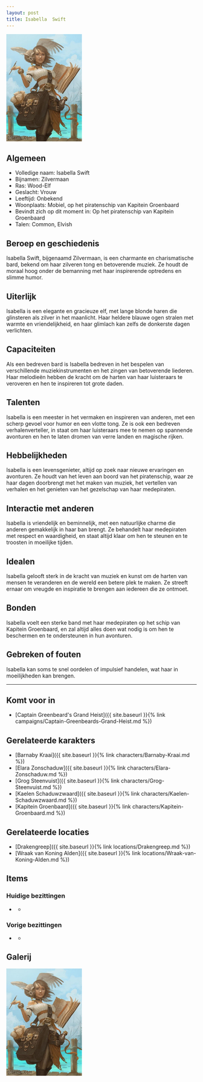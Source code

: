 ```yaml
---
layout: post
title: Isabella  Swift
---
```


<img src="../images/Isabella Swift.jpg" alt="Isabella Swift" width=200>

## Algemeen
* Volledige naam: Isabella Swift
* Bijnamen: Zilvermaan
* Ras: Wood-Elf
* Geslacht: Vrouw
* Leeftijd: Onbekend
* Woonplaats: Mobiel, op het piratenschip van Kapitein Groenbaard
* Bevindt zich op dit moment in: Op het piratenschip van Kapitein Groenbaard
* Talen: Common, Elvish

## Beroep en geschiedenis
Isabella Swift, bijgenaamd Zilvermaan, is een charmante en charismatische bard, bekend om haar zilveren tong en betoverende muziek. Ze houdt de moraal hoog onder de bemanning met haar inspirerende optredens en slimme humor.

## Uiterlijk
Isabella is een elegante en gracieuze elf, met lange blonde haren die glinsteren als zilver in het maanlicht. Haar heldere blauwe ogen stralen met warmte en vriendelijkheid, en haar glimlach kan zelfs de donkerste dagen verlichten.

## Capaciteiten
Als een bedreven bard is Isabella bedreven in het bespelen van verschillende muziekinstrumenten en het zingen van betoverende liederen. Haar melodieën hebben de kracht om de harten van haar luisteraars te veroveren en hen te inspireren tot grote daden.

## Talenten
Isabella is een meester in het vermaken en inspireren van anderen, met een scherp gevoel voor humor en een vlotte tong. Ze is ook een bedreven verhalenverteller, in staat om haar luisteraars mee te nemen op spannende avonturen en hen te laten dromen van verre landen en magische rijken.

## Hebbelijkheden
Isabella is een levensgenieter, altijd op zoek naar nieuwe ervaringen en avonturen. Ze houdt van het leven aan boord van het piratenschip, waar ze haar dagen doorbrengt met het maken van muziek, het vertellen van verhalen en het genieten van het gezelschap van haar medepiraten.

## Interactie met anderen
Isabella is vriendelijk en beminnelijk, met een natuurlijke charme die anderen gemakkelijk in haar ban brengt. Ze behandelt haar medepiraten met respect en waardigheid, en staat altijd klaar om hen te steunen en te troosten in moeilijke tijden.

## Idealen
Isabella gelooft sterk in de kracht van muziek en kunst om de harten van mensen te veranderen en de wereld een betere plek te maken. Ze streeft ernaar om vreugde en inspiratie te brengen aan iedereen die ze ontmoet.

## Bonden
Isabella voelt een sterke band met haar medepiraten op het schip van Kapitein Groenbaard, en zal altijd alles doen wat nodig is om hen te beschermen en te ondersteunen in hun avonturen.

## Gebreken of fouten
Isabella kan soms te snel oordelen of impulsief handelen, wat haar in moeilijkheden kan brengen.

---

## Komt voor in
* [Captain Greenbeard's Grand Heist]({{ site.baseurl }}{% link campaigns/Captain-Greenbeards-Grand-Heist.md %})

## Gerelateerde karakters
* [Barnaby Kraai]({{ site.baseurl }}{% link characters/Barnaby-Kraai.md %})
* [Elara Zonschaduw]({{ site.baseurl }}{% link characters/Elara-Zonschaduw.md %})
* [Grog Steenvuist]({{ site.baseurl }}{% link characters/Grog-Steenvuist.md %})
* [Kaelen Schaduwzwaard]({{ site.baseurl }}{% link characters/Kaelen-Schaduwzwaard.md %})
* [Kapitein Groenbaard]({{ site.baseurl }}{% link characters/Kapitein-Groenbaard.md %})

## Gerelateerde locaties
* [Drakengreep]({{ site.baseurl }}{% link locations/Drakengreep.md %})
* [Wraak van Koning Alden]({{ site.baseurl }}{% link locations/Wraak-van-Koning-Alden.md %})

## Items

### Huidige bezittingen
* -

### Vorige bezittingen
* -

## Galerij
<img src="../images/Isabella Swift.jpg" alt="Isabella Swift" width=200>
